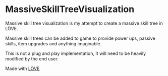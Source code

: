# MassiveSkillTreeVisualization
Massive skill tree visualization is my attempt to create a massive skill tree in LÖVE.

Massive skill trees can be added to game to provide power ups, passive skills, item upgrades and anything imaginable.

This is not a plug and play implementation, It will need to be heavily modified by the end user.

Made with [LÖVE](https://love2d.org/)
